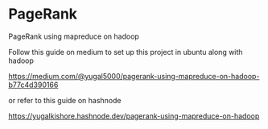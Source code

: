 # PageRank
PageRank using mapreduce on hadoop

Follow this guide on medium to set up this project in ubuntu along with hadoop

https://medium.com/@yugal5000/pagerank-using-mapreduce-on-hadoop-b77c4d390166

or refer to this guide on hashnode

https://yugalkishore.hashnode.dev/pagerank-using-mapreduce-on-hadoop
